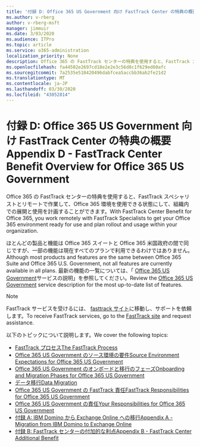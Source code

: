 ```yaml
---
title: '付録 D: Office 365 US Government 向け FastTrack Center の特典の概要'
ms.author: v-rberg
author: v-rberg-msft
manager: jimmuir
ms.date: 3/03/2020
ms.audience: ITPro
ms.topic: article
ms.service: o365-administration
localization_priority: None
description: Office 365 の FastTrack センターの特典を使用すると、FastTrack スペシャリストとリモートで作業して、Office 365 環境を使用できる状態にして、組織内での展開と使用を計画することができます。
ms.openlocfilehash: fa44502e2697cd18e2e2e3c56d8c1f629ed60afc
ms.sourcegitcommit: 7a2535e510420496dabfcea5accbb36ab2fe21d2
ms.translationtype: MT
ms.contentlocale: ja-JP
ms.lasthandoff: 03/30/2020
ms.locfileid: "43052814"
---
```

# <a name="appendix-d---fasttrack-center-benefit-overview-for-office-365-us-government"></a><span data-ttu-id="8d5a6-103">付録 D: Office 365 US Government 向け FastTrack Center の特典の概要</span><span class="sxs-lookup"><span data-stu-id="8d5a6-103">Appendix D - FastTrack Center Benefit Overview for Office 365 US Government</span></span>

<span data-ttu-id="8d5a6-104">Office 365 の FastTrack センターの特典を使用すると、FastTrack スペシャリストとリモートで作業して、Office 365 環境を使用できる状態にして、組織内での展開と使用を計画することができます。</span><span class="sxs-lookup"><span data-stu-id="8d5a6-104">With FastTrack Center Benefit for Office 365, you work remotely with FastTrack Specialists to get your Office 365 environment ready for use and plan rollout and usage within your organization.</span></span> 
  
<span data-ttu-id="8d5a6-105">ほとんどの製品と機能は Office 365 スイートと Office 365 米国政府の間で同じですが、一部の機能は現在すべてのプランで利用できるわけではありません。</span><span class="sxs-lookup"><span data-stu-id="8d5a6-105">Although most products and features are the same between Office 365 Suite and Office 365 U.S. Government, not all features are currently available in all plans.</span></span> <span data-ttu-id="8d5a6-106">最新の機能の一覧については、「 [Office 365 US Government](https://aka.ms/aboutgovcloud)サービスの説明」を参照してください。</span><span class="sxs-lookup"><span data-stu-id="8d5a6-106">Review the [Office 365 US Government](https://aka.ms/aboutgovcloud) service description for the most up-to-date list of features.</span></span>

> [!NOTE]
> <span data-ttu-id="8d5a6-107">FastTrack サービスを受けるには、 [fasttrack サイト](https://go.microsoft.com/fwlink/?linkid=780698)に移動し、サポートを依頼します。</span><span class="sxs-lookup"><span data-stu-id="8d5a6-107">To receive FastTrack services, go to the [FastTrack site](https://go.microsoft.com/fwlink/?linkid=780698) and request assistance.</span></span>  

<span data-ttu-id="8d5a6-108">以下のトピックについて説明します。</span><span class="sxs-lookup"><span data-stu-id="8d5a6-108">We cover the following topics:</span></span>
- [<span data-ttu-id="8d5a6-109">FastTrack プロセス</span><span class="sxs-lookup"><span data-stu-id="8d5a6-109">The FastTrack Process</span></span>](O365-fasttrack-process.md) 
- [<span data-ttu-id="8d5a6-110">Office 365 US Government のソース環境の要件</span><span class="sxs-lookup"><span data-stu-id="8d5a6-110">Source Environment Expectations for Office 365 US Government</span></span>](US-Gov-appendix-source-environment-expectations.md)   
- [<span data-ttu-id="8d5a6-111">Office 365 US Government のオンボードと移行のフェーズ</span><span class="sxs-lookup"><span data-stu-id="8d5a6-111">Onboarding and Migration Phases for Office 365 US Government</span></span>](US-Gov-appendix-onboarding-and-migration.md)
- [<span data-ttu-id="8d5a6-112">データ移行</span><span class="sxs-lookup"><span data-stu-id="8d5a6-112">Data Migration</span></span>](O365-data-migration.md)    
- [<span data-ttu-id="8d5a6-113">Office 365 US Government の FastTrack 責任</span><span class="sxs-lookup"><span data-stu-id="8d5a6-113">FastTrack Responsibilities for Office 365 US Government</span></span>](US-Gov-appendix-fasttrack-responsibilities.md)   
- [<span data-ttu-id="8d5a6-114">Office 365 US Government の責任</span><span class="sxs-lookup"><span data-stu-id="8d5a6-114">Your Responsibilities for Office 365 US Government</span></span>](US-Gov-appendix-your-responsibilities.md) 
- [<span data-ttu-id="8d5a6-115">付録 A: IBM Domino から Exchange Online への移行</span><span class="sxs-lookup"><span data-stu-id="8d5a6-115">Appendix A - Migration from IBM Domino to Exchange Online</span></span>](O365-from-ibm-domino-to-exchange-online.md)   
- [<span data-ttu-id="8d5a6-116">付録 B: FastTrack センターの付加的な利点</span><span class="sxs-lookup"><span data-stu-id="8d5a6-116">Appendix B - FastTrack Center Additional Benefit</span></span>](O365-fasttrack-additional-benefits.md)
